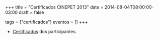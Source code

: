 +++
title = "Certificados CINEPET 2013"
date = 2014-08-04T08:00:00-03:00
draft = false

tags = ["certificados"]
eventos = []
+++

- [Certificados](/arquivos/2013/cinepet_2013.pdf) dos participantes.
